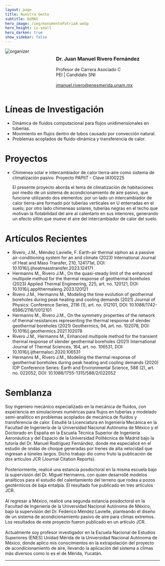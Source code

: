 ```yaml
---
layout: page
title: Nuestra Gente
subtitle: DeMAG
hero_image: /img/monumentoPatriaA.webp
hero_height: is-small
hero_darken: true
show_sidebar: false
---
```


<div class="columns is-flex is-justify-content-center is-align-items-center pb-6">
    <div class="column">
        <img loading="lazy" src="{{ site.baseurl }}/img/drrivero.webp" alt="organizer" class="ng_imagen"/>
    </div>
    <div class="column has-text-centered">
        <h3 class="has-text-primary">Dr. Juan Manuel Rivero Fernández</h3>
        <p class="has-text-weight-bold is-family-sans-serif">
            Profesor de Carrera Asociado C
            <br/>
            PEI | Candidato SNI
            <br/>
            <br/>
            <a href="mailto:jmanuel.rivero@enesmerida.unam.mx">
                jmanuel.rivero@enesmerida.unam.mx
            </a>
        </p>
    </div>
</div>
<div class="content">
    <h1 class="has-text-centered has-text-primary">
        Líneas de Investigación
    </h1> 
    <ul>
        <li class="has-text-weight-bold is-family-sans-serif">Dinámica de fluidos computacional para flujos unidimensionales en tuberías.</li>
        <li class="has-text-weight-bold is-family-sans-serif">Movimiento en flujos dentro de tubos causado por convección natural.</li>
        <li class="has-text-weight-bold is-family-sans-serif">Problemas acoplados de fluido-dinámica y transferencia de calor.</li>
    </ul>
    <h1 class="has-text-centered has-text-primary">
        Proyectos
    </h1> 
    <ul>
        <li class="has-text-weight-bold is-family-sans-serif">Chimenea solar e intercambiador de calor tierra-aire como sistema de climatización pasivo. Proyecto PAPIIT - Clave IA100225</li>
        <p class="has-text-justified is-italic">
            El presente proyecto aborda el tema de climatización de habitaciones por medio de un sistema de acondicionamiento de aire pasivo, que funcione utilizando dos elementos: por un lado un intercambiador de calor tierra-aire formado por tuberı́as verticales en U enterradas en el suelo; por otro lado chimeneas solares, tuberı́as negras en el techo que motivan la flotabilidad del aire al calentarlo en sus interiores, generando un efecto sifón que mueve el aire del intercambiador de calor del suelo.
        </p>
    </ul>
    <h1 class="has-text-centered has-text-primary">
        Artículos Recientes
    </h1> 
    <ul>
        <li class="mb-4 has-text-weight-bold is-family-sans-serif">Rivero, J.M., Méndez Lavielle, F. Earth-air thermal siphon as a passive air-conditioning system for an arid climate (2023) International Journal of Heat and Mass Transfer, 210, 124171al, DOI: 10.1016/j.ijheatmasstransfer.2023.124171</li>
        <li class="mb-4 has-text-weight-bold is-family-sans-serif">Hermanns M., Rivero J.M., On the quasi-steady limit of the enhanced multipole method for the thermal response of geothermal boreholes (2023) Applied Thermal Engineering, 225, art. no. 120121, DOI: 10.1016/j.applthermaleng.2023.120121 </li>
        <li class="mb-4 has-text-weight-bold is-family-sans-serif">Rivero J.M., Hermanns M., Modeling the time evolution of geothermal boreholes during peak heating and cooling demands (2021) Journal of Physics: Conference Series, 2116 (1), art. no. 012101, DOI: 10.1088/1742-6596/2116/1/012101</li>
        <li class="mb-4 has-text-weight-bold is-family-sans-serif">Hermanns M., Rivero J.M., On the symmetry properties of the network of thermal resistances representing the thermal response of slender geothermal boreholes (2021) Geothermics, 94, art. no. 102078, DOI: 10.1016/j.geothermics.2021.102078</li>
        <li class="mb-4 has-text-weight-bold is-family-sans-serif">Rivero J.M., Hermanns M., Enhanced multipole method for the transient thermal response of slender geothermal boreholes (2021) International Journal of Thermal Sciences, 164, art. no. 106531, DOI: 10.1016/j.ijthermalsci.2020.106531</li>
        <li class="mb-4 has-text-weight-bold is-family-sans-serif">Hermanns M., Rivero J.M., Modeling the thermal response of geothermal boreholes during peak heating and cooling demands (2020) IOP Conference Series: Earth and Environmental Science, 588 (2), art. no. 022052, DOI: 10.1088/1755-1315/588/2/022052</li>
    </ul>
    <h1 class="has-text-centered has-text-primary">
        Semblanza
    </h1>
    <p class="has-text-justified is-italic">
        Soy ingeniero mecánico especializado en la mecánica de fluidos, con experiencia en simulaciones
        numéricas para flujos en tuberías y modelado semi-analítico en problemas acoplados de mecánica
        de fluidos y transferencia de calor. Estudié la Licenciatura en Ingeniería Mecánica en la Facultad de
        Ingeniería de la Universidad Nacional Autónoma de México y el Doctorado en España en la
        Escuela Técnica Superior de Ingeniería Aeronáutica y del Espacio de la Universidad Politécnica de
        Madrid bajo la tutoría del Dr. Manuel Rodríguez Fernández, donde me especialicé en el estudio de
        ondas de choque generadas por trenes de alta velocidad que ingresan a túneles largos. Dicho trabajo
        dio como fruto la publicación de dos artículos JCR (Journal Citation Reports).
        <br/>
        <br/>
        Posteriormente, realicé una estancia posdoctoral en la misma escuela bajo la supervisión del Dr. Miguel
        Hermanns, con quien desarrollé modelos analíticos para el estudio del calentamiento del terreno que
        rodea a pozos geotérmicos de baja entalpía. El resultado fue publicado en tres artículos JCR.
        <br/>
        <br/>
        Al regresar a México, realicé una segunda estancia posdoctoral en la Facultad de Ingeniería de la
        Universidad Nacional Autónoma de México, bajo la supervisión del Dr. Federico Méndez Lavielle,
        planteando el diseño de un sistema de acondicionamiento pasivo de aire para climas extremos. Los
        resultados de este proyecto fueron publicado en un artículo JCR.
        <br/>
        <br/>
        Actualmente soy profesor investigador en la Escuela Nacional de Estudios Superiores (ENES)
        Unidad Mérida de la Universidad Nacional Autónoma de México, donde aplico mis conocimientos
        en la extrapolación del proyecto de acondicionamiento de aire, llevando la aplicación del sistema a
        climas más diversos como lo es el de Mérida, Yucatán.
    </p>
</div>

---

